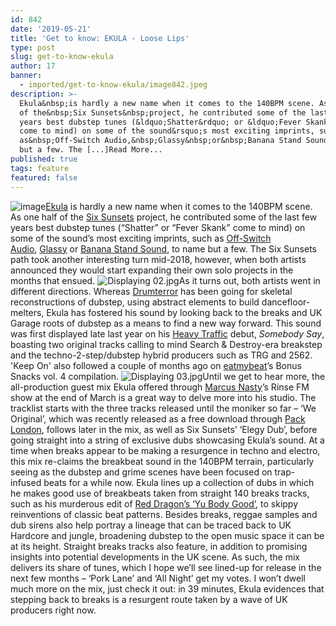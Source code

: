 ```yaml
---
id: 842
date: '2019-05-21'
title: 'Get to know: EKULA - Loose Lips'
type: post
slug: get-to-know-ekula
author: 17
banner:
  - imported/get-to-know-ekula/image842.jpeg
description: >-
  Ekula&nbsp;is hardly a new name when it comes to the 140BPM scene. As one half
  of the&nbsp;Six Sunsets&nbsp;project, he contributed some of the last few
  years best dubstep tunes (&ldquo;Shatter&rdquo; or &ldquo;Fever Skank&rdquo;
  come to mind) on some of the sound&rsquo;s most exciting imprints, such
  as&nbsp;Off-Switch Audio,&nbsp;Glassy&nbsp;or&nbsp;Banana Stand Sound, to name
  but a few. The [...]Read More...
published: true
tags: feature
featured: false
---
```

![image](../imported/get-to-know-ekula/image842.jpeg)[Ekula](https://www.facebook.com/EkulaSixSunsets/) is hardly a new name when it comes to the 140BPM scene. As one half of the [Six Sunsets](https://www.residentadvisor.net/dj/sixsunsets) project, he contributed some of the last few years best dubstep tunes (“Shatter” or “Fever Skank” come to mind) on some of the sound’s most exciting imprints, such as [Off-Switch Audio](https://soundcloud.com/offswitchaudio), [Glassy](https://www.facebook.com/GlassyRecords) or [Banana Stand Sound](https://soundcloud.com/banana-stand-sound), to name but a few. The Six Sunsets path took another interesting turn mid-2018, however, when both artists announced they would start expanding their own solo projects in the months that ensued. ![Displaying 02.jpg](https://mail.google.com/mail/u/0?ui=2&ik=3e51d71a17&attid=0.2&permmsgid=msg-f:1634231472185918194&th=16adf4dd8c67c2f2&view=fimg&realattid=f_jvz5a9462&disp=thd&attbid=ANGjdJ--YWhK_28dTFhQFujeAR53biyjMOslDQRhDBjTinEzdodETNO8-YvwT4OuzVAoihaF8Gxb84FBQsQqhFyFW5XteqUHJctuk8Ssvd1CqCFAsQn4dcKCP2StDmM&ats=2524608000000&sz=w1274-h662)As it turns out, both artists went in different directions. Whereas [Drumterror](https://soundcloud.com/drumterror) has been going for skeletal reconstructions of dubstep, using abstract elements to build dancefloor-melters, Ekula has fostered his sound by looking back to the breaks and UK Garage roots of dubstep as a means to find a new way forward. This sound was first displayed late last year on his [Heavy Traffic](https://heavytrafficrecordings.bandcamp.com) debut, _Somebody Say_, boasting two original tracks calling to mind Search & Destroy-era breakstep and the techno-2-step/dubstep hybrid producers such as TRG and 2562. 'Keep On' also followed a couple of months ago on [eatmybeat](https://eatmyb3at.bandcamp.com)’s Bonus Snacks vol. 4 compilation. ![Displaying 03.jpg](https://mail.google.com/mail/u/0?ui=2&ik=3e51d71a17&attid=0.4&permmsgid=msg-f:1634231472185918194&th=16adf4dd8c67c2f2&view=fimg&realattid=f_jvz5a94i3&disp=thd&attbid=ANGjdJ_XVCdgxIXfsAmNPbQsnUSgfxto_rYr8r1jte0_26qqEYbb8LFVduSnHNhupa4K0sZwYWYYJi7iHw8k-dgRjc1KYQc2afrgcuA9D-nIM_sCKX2SKp9J0irz5-c&ats=2524608000000&sz=w1274-h662)Until we get to hear more, the all-production guest mix Ekula offered through [Marcus Nasty](https://soundcloud.com/marcusnasty)’s Rinse FM show at the end of March is a great way to delve more into his studio. The tracklist starts with the three tracks released until the moniker so far – ‘We Original’, which was recently released as a free download through [Pack London](https://packlondon.com), follows later in the mix, as well as Six Sunsets’ ‘Elegy Dub’, before going straight into a string of exclusive dubs showcasing Ekula’s sound. At a time when breaks appear to be making a resurgence in techno and electro, this mix re-claims the breakbeat sound in the 140BPM terrain, particularly seeing as the dubstep and grime scenes have been focused on trap-infused beats for a while now. Ekula lines up a collection of dubs in which he makes good use of breakbeats taken from straight 140 breaks tracks, such as his murderous edit of [Red Dragon’s ‘Yu Body Good’](https://www.youtube.com/watch?v=5VFYWEaDWM0), to skippy reinventions of classic beat patterns. Besides breaks, reggae samples and dub sirens also help portray a lineage that can be traced back to UK Hardcore and jungle, broadening dubstep to the open music space it can be at its height. Straight breaks tracks also feature, in addition to promising insights into potential developments in the UK scene. As such, the mix delivers its share of tunes, which I hope we’ll see lined-up for release in the next few months – ‘Pork Lane’ and ‘All Night’ get my votes. I won’t dwell much more on the mix, just check it out: in 39 minutes, Ekula evidences that stepping back to breaks is a resurgent route taken by a wave of UK producers right now.